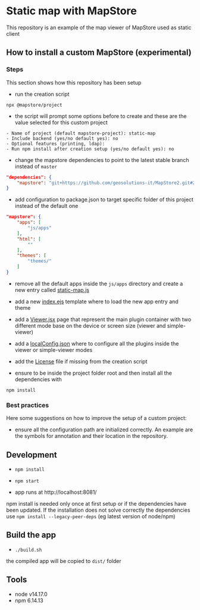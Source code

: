 # Static map with MapStore

This repository is an example of the map viewer of MapStore used as static client

## How to install a custom MapStore (experimental)

### Steps

This section shows how this repository has been setup

- run the creation script 

`npx @mapstore/project`

- the script will prompt some options before to create and these are the value selected for this custom project

```
- Name of project (default mapstore-project): static-map
- Include backend (yes/no default yes): no
- Optional features (printing, ldap):
- Run npm install after creation setup (yes/no default yes): no
```

- change the mapstore dependencies to point to the latest stable branch instead of `master`

```json
"dependencies": {
    "mapstore": "git+https://github.com/geosolutions-it/MapStore2.git#2021.02.xx"
}
```

- add configuration to package.json to target specific folder of this project instead of the default one

```json
"mapstore": {
    "apps": [
        "js/apps"
    ],
    "html": [
        ""
    ],
    "themes": [
        "themes/"
    ]
}
```

- remove all the default apps inside the `js/apps` directory and create a new entry called [static-map.js](js/apps/static-map.js)

- add a new [index.ejs](index.ejs) template where to load the new app entry and theme

- add a [Viewer.jsx](js/pages/Viewer.jsx) page that represent the main plugin container with two different mode base on the device or screen size (viewer and simple-viewer)

- add a [localConfig.json](configs/localConfig.json) where to configure all the plugins inside the viewer or simple-viewer modes

- add the [License](LICENSE.txt) file if missing from the creation script

- ensure to be inside the project folder root and then install all the dependencies with

`npm install`

### Best practices

Here some suggestions on how to improve the setup of a custom project:

- ensure all the configuration path are initialized correctly. An example are the symbols for annotation and their location in the repository.

## Development

- `npm install`

- `npm start`

- app runs at http://localhost:8081/

npm install is needed only once at first setup or if the dependencies have been updated. If the installation does not solve correctly the dependencies use `npm install --legacy-peer-deps` (eg latest version of node/npm)

## Build the app

- `./build.sh`

the compiled app will be copied to `dist/` folder

## Tools

- node v14.17.0
- npm 6.14.13
